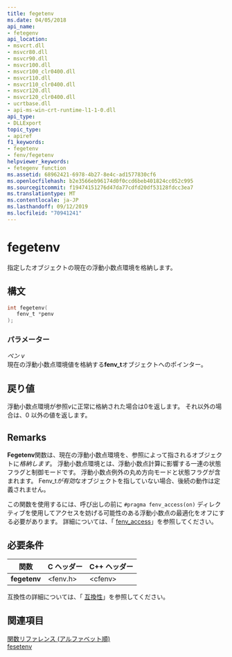 ```yaml
---
title: fegetenv
ms.date: 04/05/2018
api_name:
- fetegenv
api_location:
- msvcrt.dll
- msvcr80.dll
- msvcr90.dll
- msvcr100.dll
- msvcr100_clr0400.dll
- msvcr110.dll
- msvcr110_clr0400.dll
- msvcr120.dll
- msvcr120_clr0400.dll
- ucrtbase.dll
- api-ms-win-crt-runtime-l1-1-0.dll
api_type:
- DLLExport
topic_type:
- apiref
f1_keywords:
- fegetenv
- fenv/fegetenv
helpviewer_keywords:
- fetegenv function
ms.assetid: 68962421-6978-4b27-8e4c-ad1577830cf6
ms.openlocfilehash: b2e3566eb96174d0f0ccd6beb401824cc052c995
ms.sourcegitcommit: f19474151276d47da77cdfd20df53128fdcc3ea7
ms.translationtype: MT
ms.contentlocale: ja-JP
ms.lasthandoff: 09/12/2019
ms.locfileid: "70941241"
---
```

# <a name="fegetenv"></a>fegetenv

指定したオブジェクトの現在の浮動小数点環境を格納します。

## <a name="syntax"></a>構文

```C
int fegetenv(
   fenv_t *penv
);
```

### <a name="parameters"></a>パラメーター

*ペン v*<br/>
現在の浮動小数点環境値を格納する**fenv_t**オブジェクトへのポインター。

## <a name="return-value"></a>戻り値

浮動小数点環境が参照*v*に正常に格納された場合は0を返します。 それ以外の場合は、0 以外の値を返します。

## <a name="remarks"></a>Remarks

**Fegetenv**関数は、現在の浮動小数点環境を、参照によって指されるオブジェクトに*格納します*。 浮動小数点環境とは、浮動小数点計算に影響する一連の状態フラグと制御モードです。 浮動小数点例外の丸め方向モードと状態フラグが含まれます。  Fenv_t*が有効*なオブジェクトを指していない場合、後続の動作は定義されません。

この関数を使用するには、呼び出しの前に `#pragma fenv_access(on)` ディレクティブを使用してアクセスを妨げる可能性のある浮動小数点の最適化をオフにする必要があります。 詳細については、「 [fenv_access](../../preprocessor/fenv-access.md)」を参照してください。

## <a name="requirements"></a>必要条件

|関数|C ヘッダー|C++ ヘッダー|
|--------------|--------------|------------------|
|**fegetenv**|\<fenv.h>|\<cfenv>|

互換性の詳細については、「 [互換性](../../c-runtime-library/compatibility.md)」を参照してください。

## <a name="see-also"></a>関連項目

[関数リファレンス (アルファベット順)](crt-alphabetical-function-reference.md)<br/>
[fesetenv](fesetenv1.md)<br/>
